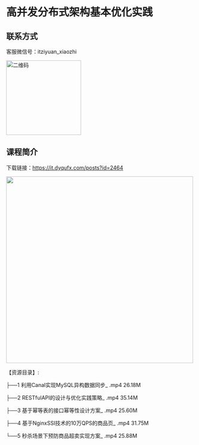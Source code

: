 # 高并发分布式架构基本优化实践

## 联系方式

客服微信号：itziyuan_xiaozhi

<img src="https://ziyuanyun.oss-cn-guangzhou.aliyuncs.com/common/20240614073449/666b82192834a.jpg" width="200" height="200" alt="二维码">

## 课程简介

下载链接：https://it.dyqufx.com/posts?id=2464

<img src="https://ziyuanyun.oss-cn-guangzhou.aliyuncs.com/yun/20240515184011/6644910bbfa06.jpg" width="500" alt="">

  

 【资源目录】:

 ├──1 利用Canal实现MySQL异构数据同步_ .mp4 26.18M

 ├──2 RESTfulAPI的设计与优化实践策略_ .mp4 35.14M

 ├──3 基于幂等表的接口幂等性设计方案_ .mp4 25.60M

 ├──4 基于NginxSSI技术的10万QPS的商品页_ .mp4 31.75M

 └──5 秒杀场景下预防商品超卖实现方案_ .mp4 25.88M

  